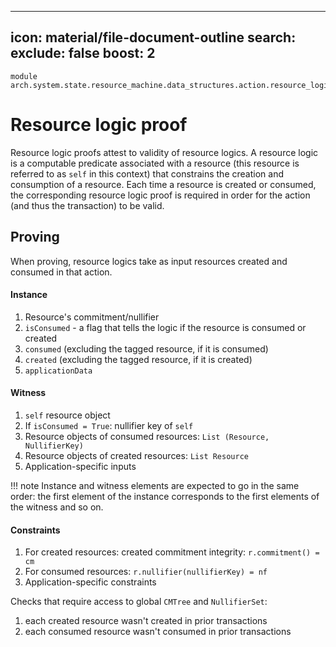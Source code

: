 
---
icon: material/file-document-outline
search:
  exclude: false
  boost: 2
---

```juvix
module arch.system.state.resource_machine.data_structures.action.resource_logic_proof;
```

# Resource logic proof

Resource logic proofs attest to validity of resource logics. A resource logic is a computable predicate associated with a resource (this resource is referred to as `self` in this context) that constrains the creation and consumption of a resource. Each time a resource is created or consumed, the corresponding resource logic proof is required in order for the action (and thus the transaction) to be valid.

## Proving

When proving, resource logics take as input resources created and consumed in that action.

#### Instance

1. Resource's commitment/nullifier
2. `isConsumed` - a flag that tells the logic if the resource is consumed or created
3. `consumed` (excluding the tagged resource, if it is consumed)
4. `created` (excluding the tagged resource, if it is created)
5. `applicationData`


#### Witness

1. `self` resource object
2. If `isConsumed = True`: nullifier key of `self`
3. Resource objects of consumed resources: `List (Resource, NullifierKey)`
4. Resource objects of created resources: `List Resource`
5. Application-specific inputs

!!! note
    Instance and witness elements are expected to go in the same order: the first element of the instance corresponds to the first elements of the witness and so on.

#### Constraints

1. For created resources: created commitment integrity: `r.commitment() = cm`
2. For consumed resources: `r.nullifier(nullifierKey) = nf`
3. Application-specific constraints

Checks that require access to global `CMTree` and `NullifierSet`:

1. each created resource wasn't created in prior transactions
2. each consumed resource wasn't consumed in prior transactions